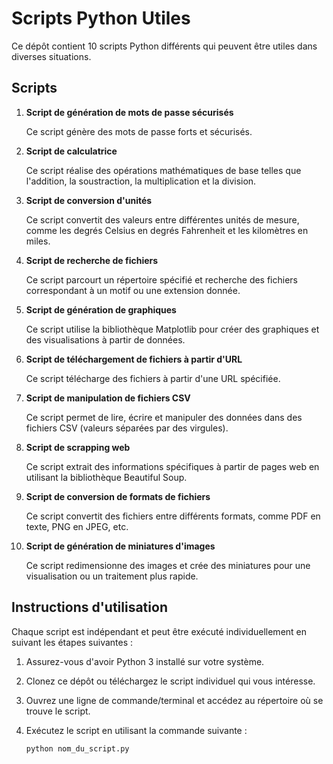 # Scripts Python Utiles

Ce dépôt contient 10 scripts Python différents qui peuvent être utiles dans diverses situations.

## Scripts

1. **Script de génération de mots de passe sécurisés**

   Ce script génère des mots de passe forts et sécurisés.

2. **Script de calculatrice**

   Ce script réalise des opérations mathématiques de base telles que l'addition, la soustraction, la multiplication et la division.

3. **Script de conversion d'unités**

   Ce script convertit des valeurs entre différentes unités de mesure, comme les degrés Celsius en degrés Fahrenheit et les kilomètres en miles.

4. **Script de recherche de fichiers**

   Ce script parcourt un répertoire spécifié et recherche des fichiers correspondant à un motif ou une extension donnée.

5. **Script de génération de graphiques**

   Ce script utilise la bibliothèque Matplotlib pour créer des graphiques et des visualisations à partir de données.

6. **Script de téléchargement de fichiers à partir d'URL**

   Ce script télécharge des fichiers à partir d'une URL spécifiée.

7. **Script de manipulation de fichiers CSV**

   Ce script permet de lire, écrire et manipuler des données dans des fichiers CSV (valeurs séparées par des virgules).

8. **Script de scrapping web**

   Ce script extrait des informations spécifiques à partir de pages web en utilisant la bibliothèque Beautiful Soup.

9. **Script de conversion de formats de fichiers**

   Ce script convertit des fichiers entre différents formats, comme PDF en texte, PNG en JPEG, etc.

10. **Script de génération de miniatures d'images**

    Ce script redimensionne des images et crée des miniatures pour une visualisation ou un traitement plus rapide.

## Instructions d'utilisation

Chaque script est indépendant et peut être exécuté individuellement en suivant les étapes suivantes :

1. Assurez-vous d'avoir Python 3 installé sur votre système.

2. Clonez ce dépôt ou téléchargez le script individuel qui vous intéresse.

3. Ouvrez une ligne de commande/terminal et accédez au répertoire où se trouve le script.

4. Exécutez le script en utilisant la commande suivante :

   ```shell
   python nom_du_script.py
